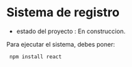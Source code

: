 <h1> Sistema de registro </h1>

- estado del proyecto : En construccion.

Para ejecutar el sistema, debes poner:

`` npm install react``
